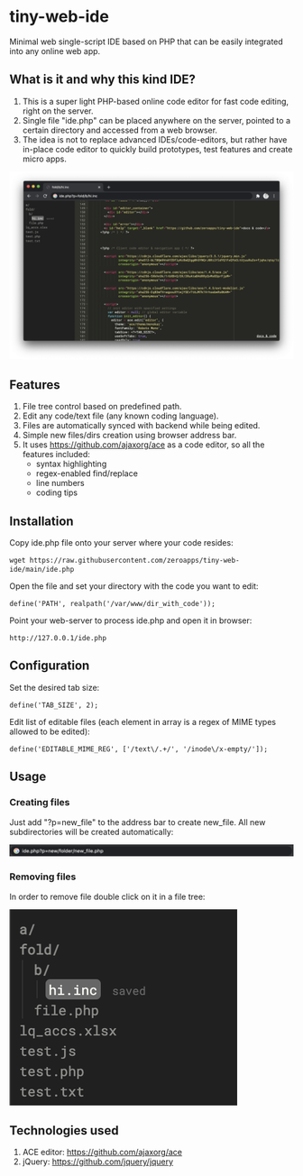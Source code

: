 # tiny-web-ide
Minimal web single-script IDE based on PHP that can be easily integrated into any online web app.


## What is it and why this kind IDE?
1. This is a super light PHP-based online code editor for fast code editing, right on the server.
1. Single file "ide.php" can be placed anywhere on the server, pointed to a certain directory and accessed from a web browser.
1. The idea is not to replace advanced IDEs/code-editors, but rather have in-place code editor to quickly build prototypes, test features and create micro apps.


![IDE Screenshot](https://raw.githubusercontent.com/zeroapps/tiny-web-ide/main/docs/ide.png)


## Features
1. File tree control based on predefined path.
1. Edit any code/text file (any known coding language).
1. Files are automatically synced with backend while being edited.
1. Simple new files/dirs creation using browser address bar.
1. It uses https://github.com/ajaxorg/ace as a code editor, so all the features included:
   - syntax highlighting
   - regex-enabled find/replace
   - line numbers
   - coding tips


## Installation
Copy ide.php file onto your server where your code resides:
```
wget https://raw.githubusercontent.com/zeroapps/tiny-web-ide/main/ide.php
```

Open the file and set your directory with the code you want to edit:
```
define('PATH', realpath('/var/www/dir_with_code'));
```

Point your web-server to process ide.php and open it in browser:
```
http://127.0.0.1/ide.php
```

## Configuration
Set the desired tab size:
```
define('TAB_SIZE', 2);
```

Edit list of editable files (each element in array is a regex of MIME types allowed to be edited):
```
define('EDITABLE_MIME_REG', ['/text\/.+/', '/inode\/x-empty/']);
```

## Usage
### Creating files
Just add "?p=new_file" to the address bar to create new_file. All new subdirectories will be created automatically:

![IDE - create new file](https://raw.githubusercontent.com/zeroapps/tiny-web-ide/main/docs/ide_new_file.png)


### Removing files
In order to remove file double click on it in a file tree:

![IDE - remove file](https://raw.githubusercontent.com/zeroapps/tiny-web-ide/main/docs/ide_remove_file.png)



## Technologies used
1. ACE editor: https://github.com/ajaxorg/ace
1. jQuery: https://github.com/jquery/jquery
